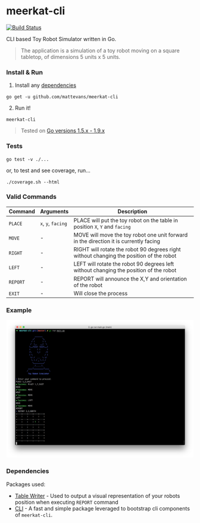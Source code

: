 # meerkat-cli

[![Build Status](https://travis-ci.org/mattevans/meerkat-cli.svg?branch=master)](https://travis-ci.org/mattevans/meerkat-cli)

CLI based Toy Robot Simulator written in Go.

> The application is a simulation of a toy robot moving on a square tabletop, of dimensions 5 units x 5 units.

### Install & Run

1) Install any [dependencies](#dependencies)
```
go get -u github.com/mattevans/meerkat-cli
```

2) Run it!
```
meerkat-cli
```

> Tested on [Go versions 1.5.x - 1.9.x](https://travis-ci.org/mattevans/meerkat-cli)

### Tests

```
go test -v ./...
```

or, to test and see coverage, run...

```
./coverage.sh --html
```

### Valid Commands

| Command        | Arguments            | Description                            |
| ------------- |:--------------------- | -------------------------------------- |
| `PLACE`         | `x`, `y`, `facing`    | PLACE will put the toy robot on the table in position `X`, `Y` and `facing` |
| `MOVE`          | -                     | MOVE will move the toy robot one unit forward in the direction it is currently facing |
| `RIGHT`         | -                     | RIGHT will rotate the robot 90 degrees right without changing the position of the robot  |
| `LEFT`          | -                     | LEFT will rotate the robot 90 degrees left without changing the position of the robot |
| `REPORT`        | -                     | REPORT will announce the X,Y and orientation of the robot |
| `EXIT`          | -                     | Will close the process |

### Example

![Example meerkat-cli](/_docs/example.png?raw=true "Example CLI App in use")

### Dependencies

Packages used:

- [Table Writer](https://github.com/olekukonko/tablewriter) - Used to output a visual representation of your robots position when executing `REPORT` command
- [CLI](https://github.com/urfave/cli) - A fast and simple package leveraged to bootstrap cli components of `meerkat-cli`.